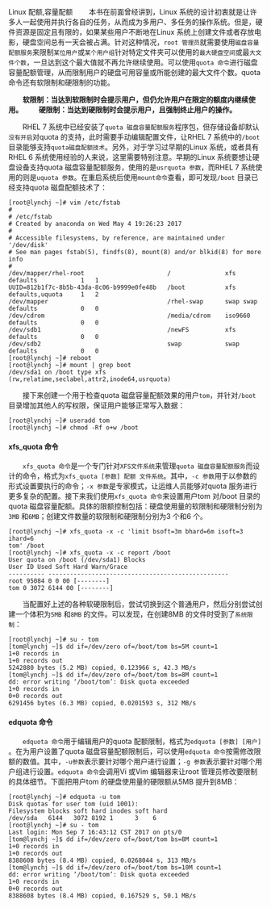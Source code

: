 Linux
配额,容量配额
&emsp;&emsp;本书在前面曾经讲到，Linux 系统的设计初衷就是让许多人一起使用并执行各自的任务，从而成为多用户、多任务的操作系统。但是，硬件资源是固定且有限的，如果某些用户不断地在Linux 系统上创建文件或者存放电影，硬盘空间总有一天会被占满。针对这种情况，`root 管理员`就需要使用`磁盘容量配额服务`来限制`某位用户`或`某个用户组`针对特定文件夹可以使用的`最大硬盘空间`或最`大文件个数`，一旦达到这个最大值就不再允许继续使用。可以使用`quota 命令`进行磁盘容量配额管理，从而限制用户的硬盘可用容量或所能创建的最大文件个数。quota命令还有软限制和硬限制的功能。

&emsp;&emsp;**软限制：当达到软限制时会提示用户，但仍允许用户在限定的额度内继续使用。**
&emsp;&emsp;**硬限制：当达到硬限制时会提示用户，且强制终止用户的操作。**

&emsp;&emsp;RHEL 7 系统中已经安装了`quota 磁盘容量配额服务`程序包，但存储设备却默认`没有开启`对quota 的支持，此时需要手动编辑配置文件，让RHEL 7 系统中的`/boot` 目录能够支持`quota磁盘配额技术`。另外，对于学习过早期的Linux 系统，或者具有RHEL 6 系统使用经验的人来说，这里需要特别注意。早期的Linux 系统要想让硬盘设备支持quota 磁盘容量配额服务，使用的是`usrquota 参数`，而RHEL 7 系统使用的则是`uquota 参数`。在重启系统后使用`mount命令`查看，即可发现`/boot` 目录已经支持quota 磁盘配额技术了：

```
[root@lynchj ~]# vim /etc/fstab
#
# /etc/fstab
# Created by anaconda on Wed May 4 19:26:23 2017
#
# Accessible filesystems, by reference, are maintained under '/dev/disk'
# See man pages fstab(5), findfs(8), mount(8) and/or blkid(8) for more info
#
/dev/mapper/rhel-root                       /               xfs         defaults    		1   1
UUID=812b1f7c-8b5b-43da-8c06-b9999e0fe48b   /boot           xfs         defaults,uquota   	1   2
/dev/mapper                                 /rhel-swap      swap swap   defaults    		0   0
/dev/cdrom                                  /media/cdrom    iso9660     defaults    		0   0
/dev/sdb1                                   /newFS          xfs         defaults    		0   0
/dev/sdb2                                   swap            swap        defaults    		0   0
[root@lynchj ~]# reboot
[root@lynchj ~]# mount | grep boot
/dev/sda1 on /boot type xfs (rw,relatime,seclabel,attr2,inode64,usrquota)
```

&emsp;&emsp;接下来创建一个用于检查quota 磁盘容量配额效果的用户`tom`，并针对`/boot` 目录增加其他人的写权限，保证用户能够正常写入数据：

```
[root@lynchj ~]# useradd tom
[root@lynchj ~]# chmod -Rf o+w /boot
```

#### xfs_quota 命令

&emsp;&emsp;`xfs_quota 命令`是一个专门针对`XFS文件系统`来管理`quota 磁盘容量配额服务`而设计的命令，格式为`xfs_quota [参数] 配额 文件系统`。其中，`-c 参数`用于以参数的形式设置要执行的命令；`-x 参数`是专家模式，让运维人员能够对quota 服务进行更多复杂的配置。接下来我们使用`xfs_quota 命令`来设置用户tom 对/boot 目录的quota 磁盘容量配额。具体的限额控制包括：硬盘使用量的软限制和硬限制分别为`3MB` 和`6MB`；创建文件数量的软限制和硬限制分别为3 个和6 个。

```
[root@lynchj ~]# xfs_quota -x -c 'limit bsoft=3m bhard=6m isoft=3 ihard=6
tom' /boot
[root@lynchj ~]# xfs_quota -x -c report /boot
User quota on /boot (/dev/sda1) Blocks
User ID Used Soft Hard Warn/Grace
---------- --------------------------------------------------
root 95084 0 0 00 [--------]
tom 0 3072 6144 00 [--------]
```

&emsp;&emsp;当配置好上述的各种软硬限制后，尝试切换到这个普通用户，然后分别尝试创建一个体积为`5MB` 和`8MB` 的文件。可以发现，在创建8MB 的文件时受到了`系统限制`：

```
[root@lynchj ~]# su - tom
[tom@lynchj ~]$ dd if=/dev/zero of=/boot/tom bs=5M count=1
1+0 records in
1+0 records out
5242880 bytes (5.2 MB) copied, 0.123966 s, 42.3 MB/s
[tom@lynchj ~]$ dd if=/dev/zero of=/boot/tom bs=8M count=1
dd: error writing ‘/boot/tom’: Disk quota exceeded
1+0 records in
0+0 records out
6291456 bytes (6.3 MB) copied, 0.0201593 s, 312 MB/s
```

#### edquota 命令

&emsp;&emsp;`edquota 命令`用于编辑用户的quota 配额限制，格式为`edquota [参数] [用户] `。在为用户设置了quota 磁盘容量配额限制后，可以使用`edquota 命令`按需修改限额的数值。其中，`-u参数`表示要针对哪个用户进行设置；`-g 参数`表示要针对哪个用户组进行设置。`edquota 命令`会调用Vi 或Vim 编辑器来让root 管理员修改要限制的具体细节。下面把用户tom 的硬盘使用量的硬限额从5MB 提升到8MB：

```
[root@lynchj ~]# edquota -u tom
Disk quotas for user tom (uid 1001):
Filesystem blocks soft hard inodes soft hard
/dev/sda   6144   3072 8192 1      3    6
[root@lynchj ~]# su - tom
Last login: Mon Sep 7 16:43:12 CST 2017 on pts/0
[tom@lynchj ~]$ dd if=/dev/zero of=/boot/tom bs=8M count=1
1+0 records in
1+0 records out
8388608 bytes (8.4 MB) copied, 0.0268044 s, 313 MB/s
[tom@lynchj ~]$ dd if=/dev/zero of=/boot/tom bs=10M count=1
dd: error writing ‘/boot/tom’: Disk quota exceeded
1+0 records in
0+0 records out
8388608 bytes (8.4 MB) copied, 0.167529 s, 50.1 MB/s
```

